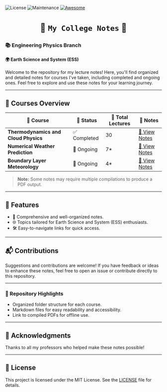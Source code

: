 ![License](https://img.shields.io/badge/License-MIT-blue) ![Maintenance](https://img.shields.io/badge/Maintained-Yes-brightgreen) [![Awesome](https://cdn.rawgit.com/sindresorhus/awesome/d7305f38d29fed78fa85652e3a63e154dd8e8829/media/badge.svg)](https://github.com/Jack-bo1220/Awesome-Remote-Sensing-Foundation-Models)
# <p align=center>🌟 `My College Notes` 🌟 </p>

### 📚 **Engineering Physics Branch**  
#### 🌍 **Earth Science and System (ESS)**  

Welcome to the repository for my lecture notes! Here, you'll find organized and detailed notes for courses I've taken, including completed and ongoing ones. Feel free to explore and use these notes for your learning journey.  

---

## 🚀 **Courses Overview**  

| 📘 **Course**                   | 📌 **Status**         | 📆 **Total Lectures** | 📝 **Notes**                                                                                           |
|---------------------------------|-----------------------|-----------------------|--------------------------------------------------------------------------------------------------------|
| **Thermodynamics and Cloud Physics** | ✅ Completed          | 30                    | [📄 View Notes](https://github.com/Harshit-Dhanwalkar/College-Notes/tree/main/Thermodynamics-and-Cloud-Physics/Notes.pdf) |
| **Numerical Weather Prediction**     | 🔄 Ongoing            | 7*                    | [📄 View Notes](https://github.com/Harshit-Dhanwalkar/College-Notes/tree/main/Numerical-Weather-Prediction/Notes.pdf)     |
| **Boundary Layer Meteorology**       | 🔄 Ongoing            | 4*                    | [📄 View Notes](https://github.com/Harshit-Dhanwalkar/College-Notes/tree/main/Boundary-Layer-Meteorology/Notes.pdf)       |

> **Note:** Some notes may require multiple compilations to produce a PDF output.  

---

## 🎯 **Features**
- 📖 Comprehensive and well-organized notes.  
- 🌐 Topics tailored for Earth Science and System (ESS) enthusiasts.  
- 🛠️ Easy-to-navigate links for quick access.  

---

## 📬 **Contributions**  
Suggestions and contributions are welcome! If you have feedback or ideas to enhance these notes, feel free to open an issue or contribute directly to this repository.  

---

### 📂 Repository Highlights  
- Organized folder structure for each course.  
- Markdown files for easy readability and accessibility.  
- Link to compiled PDFs for offline use.  

---

## 🖤 **Acknowledgments**
Thanks to all my professors who helped make these notes possible!  

---

## 📝 License
This project is licensed under the MIT License. See the [LICENSE](LICENSE) file for details.
